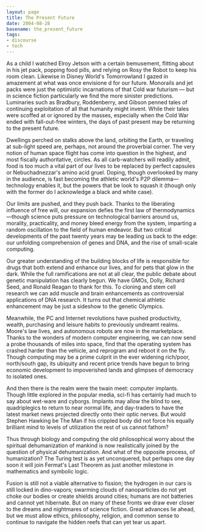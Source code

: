 ```yaml
---
layout: page
title: The Present Future
date: 2004-08-28
basename: the_present_future
tags:
- discourse
- tech
---
```


As a child I watched Elroy Jetson with a certain bemusement, flitting about in
his jet pack, popping food pills, and relying on Rosy the Robot to keep his room
clean. Likewise in Disney World's Tomorrowland I gazed in amazement at what was
once envisione d for our future. Monorails and jet packs were just the
optimistic incarnations of that Cold war futurism &mdash; but in science fiction
particularly we find the more sinister predictions. Luminaries such as Bradbury,
Roddenberry, and Gibson penned tales of continuing exploitation of all that
humanity might invent. While their tales were scoffed at or ignored by the
masses, especially when the Cold War ended with fall-out-free winters, the days
of past present may be returning to the present future.

<!-- truncate -->

Dwellings perched on stalks above the land, orbiting the Earth, or traveling at
sub-light speed are, perhaps, not around the proverbial corner. The very notion
of human space flight has come into question in the highest, and most fiscally
authoritative, circles. As all carb-watchers will readily admit, food is too
much a vital part of our lives to be replaced by perfect capsules or
Nebuchadnezzar's amino acid gruel.  Doping, though overlooked by many in the
audience, is fast becoming the athletic world's P2P dilemma&mdash;technology
enables it, but the powers that be look to squash it (though only with the
former do I acknowledge a black and white case).

Our limits are pushed, and they push back. Thanks to the liberating influence of
free will, our expansion defies the first law of thermodynamics&mdash;though
science puts pressure on technological barriers around us, morality,
practicality, and money bleed energy from the system, imparting a random
oscillation to the field of human endeavor. But two critical developments of the
past twenty years may be leading us back to the edge: our unfolding
comprehension of genes and DNA, and the rise of small-scale computing.

Our greater understanding of the building blocks of life is responsible for
drugs that both extend and enhance our lives, and for pets that glow in the
dark. While the full ramifications are not at all clear, the public debate about
genetic manipulation has clearly begun. We have GMOs, Dolly, Richard Seed, and
Ronald Reagan to thank for this. To cloning and stem cell research we can add
muscle and brain enhancements as controversial applications of DNA research. It
turns out that chemical athletic enhancement may be just a sideshow to the
genetic Olympics.

Meanwhile, the PC and Internet revolutions have pushed productivity,
wealth, purchasing and leisure habits to previously undreamt realms.
Moore's law lives, and autonomous robots are now in the marketplace.
Thanks to the wonders of modern computer engineering, we can now send a
probe thousands of miles into space, find that the operating system has
crashed harder than the vehicle, and reprogram and reboot it on the fly.
Though computing may be a prime culprit in the ever widening rich/poor,
north/south gap, its ubiquity and recent price trends have begun to bring
economic development to impoverished lands and glimpses of democracy to
isolated ones.

And then there is the realm were the twain meet: computer implants. Though
little explored in the popular media, sci-fi has certainly had much to say about
wet-ware and cyborgs. Implants may allow the blind to see, quadriplegics to
return to near normal life, and day-traders to have the latest market news
projected directly onto their optic nerves. But would Stephen Hawking be The Man
if his crippled body did not force his equally brilliant mind to levels of
utilization the rest of us cannot fathom?

Thus through biology and computing the old philosophical worry about the
spiritual dehumanization of mankind is now realistically joined by the question
of physical dehumanization. And what of the opposite process, of humanization?
The Turing test is as yet unconquered, but perhaps one day soon it will join
Fermat's Last Theorem as just another milestone in mathematics and symbolic
logic.

Fusion is still not a viable alternative to fission; the hydrogen in our cars is
still locked in dino-vapors; swarming clouds of nanoparticles do not yet choke
our bodies or create shields around cities; humans are not batteries and cannot
yet hibernate. But on many of these fronts we draw ever closer to the dreams and
nightmares of science fiction. Great advances lie ahead, but we must allow
ethics, philosophy, religion, and common sense to continue to navigate the
hidden reefs that can yet tear us apart.
